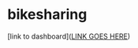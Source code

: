 # bikesharing


[link to dashboard]([LINK GOES HERE](https://public.tableau.com/app/profile/ashley.walsh/viz/bootcamptableaucitibike/TotalHousingbypermittype))
